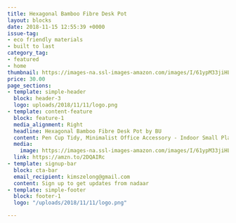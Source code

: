 ```yaml
---
title: Hexagonal Bamboo Fibre Desk Pot
layout: blocks
date: 2018-11-15 12:55:39 +0000
issue-tag:
- eco friendly materials
- built to last
category_tag:
- featured
- home
thumbnail: https://images-na.ssl-images-amazon.com/images/I/61ypM33jiHL._SL1417_.jpg
price: 30.00
page_sections:
- template: simple-header
  block: header-3
  logo: uploads/2018/11/11/logo.png
- template: content-feature
  block: feature-1
  media_alignment: Right
  headline: Hexagonal Bamboo Fibre Desk Pot by BU
  content: Pen Cup Tidy, Minimalist Office Accessory - Indoor Small Plant Pot, Suitable Cactus and Succulents Planters - Makeup Brush Organiser and Storage
  media:
    image: https://images-na.ssl-images-amazon.com/images/I/61ypM33jiHL._SL1417_.jpg
  link: https://amzn.to/2DQAIRc
- template: signup-bar
  block: cta-bar
  email_recipient: kimszelong@gmail.com
  content: Sign up to get updates from nadaar
- template: simple-footer
  block: footer-1
  logo: "/uploads/2018/11/11/logo.png"

---
```

